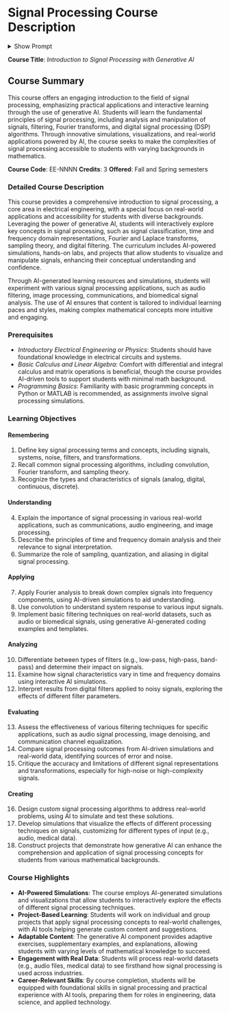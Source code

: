 # Signal Processing Course Description

<details>
    <summary>Show Prompt</summary>
    Please generate a detailed course description for a
    college-level course on signal processing as through
    it would be taught by an electrical engineering
    department at a university and listed in the
    departments course catalog online.

    The course description should also have a summary
    as well as a detailed prerequisites and learning
    objectives.

    Use Blooms 2001 taxonomy to generate a detailed
    list of learning objectives.

    Focus on the extensive use of generative AI to
    create innovative content and simulations to make
    signal processing fun and engaging for a wide
    variety of students with different math backgrounds.

    The response below was generated using OpenAI GPT-4 in November of 2024.
</details>

**Course Title**: *Introduction to Signal Processing with Generative AI*

## Course Summary

This course offers an engaging introduction to the field of signal processing, emphasizing practical applications and interactive learning through the use of generative AI. Students will learn the fundamental principles of signal processing, including analysis and manipulation of signals, filtering, Fourier transforms, and digital signal processing (DSP) algorithms. Through innovative simulations, visualizations, and real-world applications powered by AI, the course seeks to make the complexities of signal processing accessible to students with varying backgrounds in mathematics.

**Course Code**: EE-NNNN
**Credits**: 3
**Offered**: Fall and Spring semesters

### Detailed Course Description

This course provides a comprehensive introduction to signal processing, a core area in electrical engineering, with a special focus on real-world applications and accessibility for students with diverse backgrounds. Leveraging the power of generative AI, students will interactively explore key concepts in signal processing, such as signal classification, time and frequency domain representations, Fourier and Laplace transforms, sampling theory, and digital filtering. The curriculum includes AI-powered simulations, hands-on labs, and projects that allow students to visualize and manipulate signals, enhancing their conceptual understanding and confidence.

Through AI-generated learning resources and simulations, students will experiment with various signal processing applications, such as audio filtering, image processing, communications, and biomedical signal analysis. The use of AI ensures that content is tailored to individual learning paces and styles, making complex mathematical concepts more intuitive and engaging.

### Prerequisites

-   *Introductory Electrical Engineering or Physics*: Students should have foundational knowledge in electrical circuits and systems.
-   *Basic Calculus and Linear Algebra*: Comfort with differential and integral calculus and matrix operations is beneficial, though the course provides AI-driven tools to support students with minimal math background.
-   *Programming Basics*: Familiarity with basic programming concepts in Python or MATLAB is recommended, as assignments involve signal processing simulations.

### Learning Objectives

#### Remembering

1.  Define key signal processing terms and concepts, including signals, systems, noise, filters, and transformations.
2.  Recall common signal processing algorithms, including convolution, Fourier transform, and sampling theory.
3.  Recognize the types and characteristics of signals (analog, digital, continuous, discrete).

#### Understanding

4.  Explain the importance of signal processing in various real-world applications, such as communications, audio engineering, and image processing.
5.  Describe the principles of time and frequency domain analysis and their relevance to signal interpretation.
6.  Summarize the role of sampling, quantization, and aliasing in digital signal processing.

#### Applying

7.  Apply Fourier analysis to break down complex signals into frequency components, using AI-driven simulations to aid understanding.
8.  Use convolution to understand system response to various input signals.
9.  Implement basic filtering techniques on real-world datasets, such as audio or biomedical signals, using generative AI-generated coding examples and templates.

#### Analyzing

10.  Differentiate between types of filters (e.g., low-pass, high-pass, band-pass) and determine their impact on signals.
11.  Examine how signal characteristics vary in time and frequency domains using interactive AI simulations.
12.  Interpret results from digital filters applied to noisy signals, exploring the effects of different filter parameters.

#### Evaluating

13.  Assess the effectiveness of various filtering techniques for specific applications, such as audio signal processing, image denoising, and communication channel equalization.
14.  Compare signal processing outcomes from AI-driven simulations and real-world data, identifying sources of error and noise.
15.  Critique the accuracy and limitations of different signal representations and transformations, especially for high-noise or high-complexity signals.

#### Creating

16.  Design custom signal processing algorithms to address real-world problems, using AI to simulate and test these solutions.
17.  Develop simulations that visualize the effects of different processing techniques on signals, customizing for different types of input (e.g., audio, medical data).
18.  Construct projects that demonstrate how generative AI can enhance the comprehension and application of signal processing concepts for students from various mathematical backgrounds.

### **Course Highlights**

-   **AI-Powered Simulations**: The course employs AI-generated simulations and visualizations that allow students to interactively explore the effects of different signal processing techniques.
-   **Project-Based Learning**: Students will work on individual and group projects that apply signal processing concepts to real-world challenges, with AI tools helping generate custom content and suggestions.
-   **Adaptable Content**: The generative AI component provides adaptive exercises, supplementary examples, and explanations, allowing students with varying levels of mathematical knowledge to succeed.
-   **Engagement with Real Data**: Students will process real-world datasets (e.g., audio files, medical data) to see firsthand how signal processing is used across industries.
-   **Career-Relevant Skills**: By course completion, students will be equipped with foundational skills in signal processing and practical experience with AI tools, preparing them for roles in engineering, data science, and applied technology.

